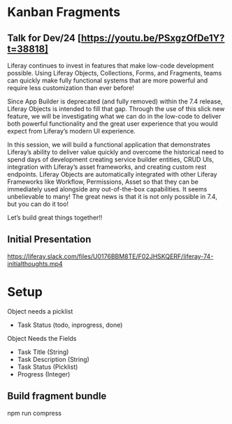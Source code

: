 # Kanban Fragments

## Talk for Dev/24 [https://youtu.be/PSxgzOfDe1Y?t=38818]

Liferay continues to invest in features that make low-code development possible. Using Liferay Objects, Collections, Forms, and Fragments, teams can quickly make fully functional systems that are more powerful and require less customization than ever before!

Since App Builder is deprecated (and fully removed) within the 7.4 release, Liferay Objects is intended to fill that gap. Through the use of this slick new feature, we will be investigating what we can do in the low-code to deliver both powerful functionality and the great user experience that you would expect from Liferay’s modern UI experience.

In this session, we will build a functional application that demonstrates Liferay’s ability to deliver value quickly and overcome the historical need to spend days of development creating service builder entities, CRUD UIs, integration with Liferay’s asset frameworks, and creating custom rest endpoints. Liferay Objects are automatically integrated with other Liferay Frameworks like Workflow, Permissions, Asset so that they can be immediately used alongside any out-of-the-box capabilities. It seems unbelievable to many! The great news is that it is not only possible in 7.4, but you can do it too!

Let’s build great things together!!

## Initial Presentation

https://liferay.slack.com/files/U0176BBM8TE/F02JHSKQERF/liferay-74-initialthoughts.mp4

# Setup

Object needs a picklist

- Task Status (todo, inprogress, done)

Object Needs the Fields

- Task Title (String)
- Task Description (String)
- Task Status (Picklist)
- Progress (Integer)

## Build fragment bundle

npm run compress
